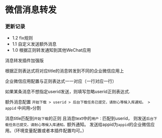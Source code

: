 # 微信消息转发

### 更新记录

- 1.2 fix规则
- 1.1 自定义发送额外消息
- 1.0 根据正则转发通知到其他WeChat应用


消息转发插件加强版

根据正则表达式将对应title的消息转发到不同的企业微信应用上

企业微信应用配置与正则表达式一一对应（一行对应一行）

如果某条消息不想指定userid发送，则填写忽略userid正则表达式.

额外消息配置
`开始下载 > userid > 后台下载任务已提交，请耐心等候入库通知。 > appid`
中间用` > `分割

消息title匹配到`开始下载`的正则
且消息text中的`用户：`匹配到userid，
则发送`后台下载任务已提交，请耐心等候入库通知。`额外通知。
发送给appid为`appid`的企业微信应用。（环境变量配置或者本插件配置均可。）
